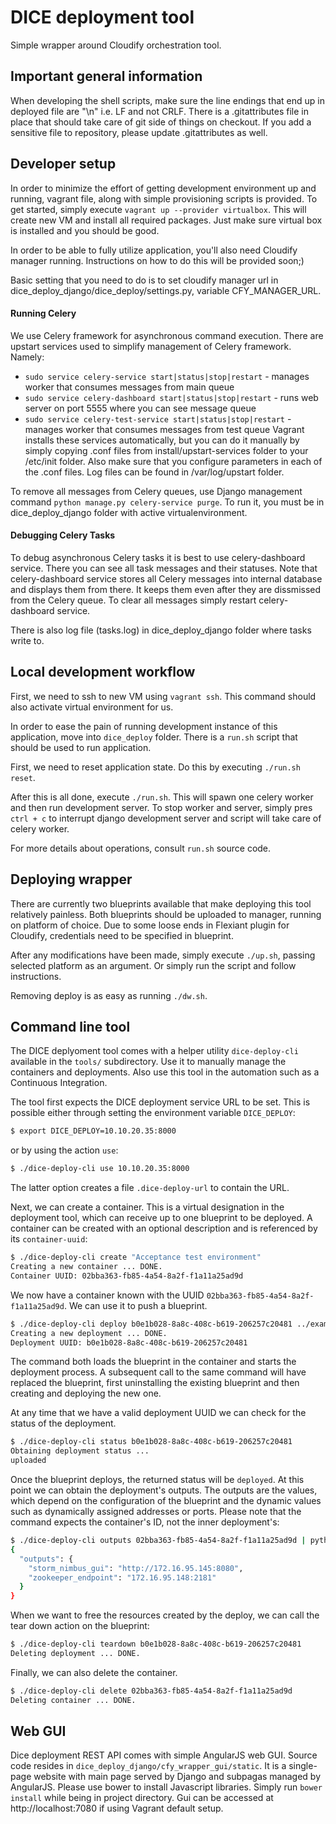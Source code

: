 # DICE deployment tool

Simple wrapper around Cloudify orchestration tool.

## Important general information

When developing the shell scripts, make sure the line endings that end up in
deployed file are "\n" i.e. LF and not CRLF. There is a .gitattributes file 
in place that should take care of git side of things on checkout. If you add 
a sensitive file to repository, please update .gitattributes as well.


## Developer setup

In order to minimize the effort of getting development environment up
and running, vagrant file, along with simple provisioning scripts is
provided. To get started, simply execute `vagrant up --provider
virtualbox`. This will  create new VM and install all required packages.
Just make sure virtual box is installed and you should be good.

In order to be able to fully utilize application, you'll also need
Cloudify manager running. Instructions on how to do this will be
provided soon;)

Basic setting that you need to do is to set cloudify manager url in
dice_deploy_django/dice_deploy/settings.py, variable CFY_MANAGER_URL.

#### Running Celery
We use Celery framework for asynchronous command execution. There are upstart 
services used to simplify management of Celery framework. Namely:
 - `sudo service celery-service start|status|stop|restart` - manages worker that consumes messages from main queue
 - `sudo service celery-dashboard start|status|stop|restart` - runs web server on port 5555 where you can see message queue
 - `sudo service celery-test-service start|status|stop|restart` - manages worker that consumes messages from test queue
Vagrant installs these services automatically, but you can do it manually
 by simply copying .conf files from install/upstart-services folder to your
 /etc/init folder. Also make sure that you configure parameters in each
 of the .conf files. Log files can be found in /var/log/upstart folder.
 
 To remove all messages from Celery queues, use Django management command
  `python manage.py celery-service purge`. To run it, you must be in
 dice_deploy_django folder with active virtualenvironment.
 
#### Debugging Celery Tasks
To debug asynchronous Celery tasks it is best to use celery-dashboard service.
There you can see all task messages and their statuses. Note that celery-dashboard
service stores all Celery messages into internal database and displays them from there.
It keeps them even after they are dissmissed from the Celery queue. To
clear all messages simply restart celery-dashboard service.

There is also log file (tasks.log) in dice_deploy_django folder where tasks
write to.


## Local development workflow

First, we need to ssh to new VM using `vagrant ssh`. This command should
also activate virtual environment for us.

In order to ease the pain of running development instance of this application,
move into `dice_deploy` folder. There is a `run.sh` script that should
be used to run application.

First, we need to reset application state. Do this by executing
`./run.sh reset`.

After this is all done, execute `./run.sh`. This will spawn one celery
worker and then run development server. To stop worker and server,
simply pres `ctrl + c` to interrupt django development server and script
will take care of celery worker.

For more details about operations, consult `run.sh` source code.


## Deploying wrapper

There are currently two blueprints available that make deploying this tool
relatively painless. Both blueprints should be uploaded to manager, running on
platform of choice. Due to some loose ends in Flexiant plugin for Cloudify,
credentials need to be specified in blueprint.

After any modifications have been made, simply execute `./up.sh`, passing
selected platform as an argument. Or simply run the script and follow
instructions.

Removing deploy is as easy as running `./dw.sh`.

## Command line tool

The DICE deplyoment tool comes with a helper utility `dice-deploy-cli` available
in the `tools/` subdirectory. Use it to manually manage the containers and 
deployments. Also use this tool in the automation such as a Continuous
Integration. 

The tool first expects the DICE deployment service URL to be set. This is
possible either through setting the environment variable `DICE_DEPLOY`:

```bash
$ export DICE_DEPLOY=10.10.20.35:8000
```

or by using the action `use`:

```bash
$ ./dice-deploy-cli use 10.10.20.35:8000
```

The latter option creates a file `.dice-deploy-url` to contain the URL.

Next, we can create a container. This is a virtual designation in the deployment
tool, which can receive up to one blueprint to be deployed. A container can
be created with an optional description and is referenced by its
`container-uuid`:

```bash
$ ./dice-deploy-cli create "Acceptance test environment"
Creating a new container ... DONE.
Container UUID: 02bba363-fb85-4a54-8a2f-f1a11a25ad9d
```

We now have a container known with the UUID `02bba363-fb85-4a54-8a2f-f1a11a25ad9d`.
We can use it to push a blueprint.

```bash
$ ./dice-deploy-cli deploy b0e1b028-8a8c-408c-b619-206257c20481 ../example.tar.gz 
Creating a new deployment ... DONE.
Deployment UUID: b0e1b028-8a8c-408c-b619-206257c20481
```

The command both loads the blueprint in the container and starts the deployment
process. A subsequent call to the same command will have replaced the blueprint,
first uninstalling the existing blueprint and then creating and deploying the
new one.

At any time that we have a valid deployment UUID we can check for the status of
the deployment. 

```bash
$ ./dice-deploy-cli status b0e1b028-8a8c-408c-b619-206257c20481
Obtaining deployment status ...
uploaded
```

Once the blueprint deploys, the returned status will be `deployed`. At this 
point we can obtain the deployment's outputs. The outputs
are the values, which depend on the configuration of the blueprint and the
dynamic values such as dynamically assigned addresses or ports. Please note
that the command expects the container's ID, not the inner deployment's:

```bash
$ ./dice-deploy-cli outputs 02bba363-fb85-4a54-8a2f-f1a11a25ad9d | python -mjson.tool
{
  "outputs": {
    "storm_nimbus_gui": "http://172.16.95.145:8080",
    "zookeeper_endpoint": "172.16.95.148:2181"
  }
}
```

When we want to free the resources created by the deploy, we can call the tear
down action on the blueprint:

```bash
$ ./dice-deploy-cli teardown b0e1b028-8a8c-408c-b619-206257c20481
Deleting deployment ... DONE.
```

Finally, we can also delete the container.

```bash
$ ./dice-deploy-cli delete 02bba363-fb85-4a54-8a2f-f1a11a25ad9d
Deleting container ... DONE.
```


## Web GUI

Dice deployment REST API comes with simple AngularJS web GUI. Source code
resides in `dice_deploy_django/cfy_wrapper_gui/static`. It is a single-page
website with main page served by Django and subpagas managed by AngularJS.
Please use bower to install Javascript libraries. Simply run
`bower install` while being in project directory. Gui can be accessed at
http://localhost:7080 if using Vagrant default setup.